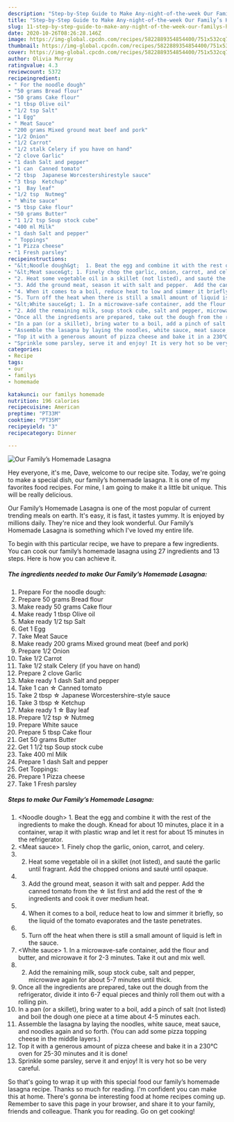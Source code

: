 ```yaml
---
description: "Step-by-Step Guide to Make Any-night-of-the-week Our Family’s Homemade Lasagna"
title: "Step-by-Step Guide to Make Any-night-of-the-week Our Family’s Homemade Lasagna"
slug: 11-step-by-step-guide-to-make-any-night-of-the-week-our-familys-homemade-lasagna
date: 2020-10-26T08:26:28.146Z
image: https://img-global.cpcdn.com/recipes/5822889354854400/751x532cq70/our-familys-homemade-lasagna-recipe-main-photo.jpg
thumbnail: https://img-global.cpcdn.com/recipes/5822889354854400/751x532cq70/our-familys-homemade-lasagna-recipe-main-photo.jpg
cover: https://img-global.cpcdn.com/recipes/5822889354854400/751x532cq70/our-familys-homemade-lasagna-recipe-main-photo.jpg
author: Olivia Murray
ratingvalue: 4.3
reviewcount: 5372
recipeingredient:
- " For the noodle dough"
- "50 grams Bread flour"
- "50 grams Cake flour"
- "1 tbsp Olive oil"
- "1/2 tsp Salt"
- "1 Egg"
- " Meat Sauce"
- "200 grams Mixed ground meat beef and pork"
- "1/2 Onion"
- "1/2 Carrot"
- "1/2 stalk Celery if you have on hand"
- "2 clove Garlic"
- "1 dash Salt and pepper"
- "1 can  Canned tomato"
- "2 tbsp  Japanese Worcestershirestyle sauce"
- "3 tbsp  Ketchup"
- "1  Bay leaf"
- "1/2 tsp  Nutmeg"
- " White sauce"
- "5 tbsp Cake flour"
- "50 grams Butter"
- "1 1/2 tsp Soup stock cube"
- "400 ml Milk"
- "1 dash Salt and pepper"
- " Toppings"
- "1 Pizza cheese"
- "1 Fresh parsley"
recipeinstructions:
- "&lt;Noodle dough&gt;  1. Beat the egg and combine it with the rest of the ingredients to make the dough.  Knead for about 10 minutes, place it in a container, wrap it with plastic wrap and let it rest for about 15 minutes in the refrigerator."
- "&lt;Meat sauce&gt; 1. Finely chop the garlic, onion, carrot, and celery."
- "2. Heat some vegetable oil in a skillet (not listed), and sauté the garlic until fragrant.  Add the chopped onions and sauté until opaque."
- "3. Add the ground meat, season it with salt and pepper.  Add the canned tomato from the ☆ list first and add the rest of the ☆ ingredients and cook it over medium heat."
- "4. When it comes to a boil, reduce heat to low and simmer it briefly, so the liquid of the tomato evaporates and the taste penetrates."
- "5. Turn off the heat when there is still a small amount of liquid is left in the sauce."
- "&lt;White sauce&gt; 1. In a microwave-safe container, add the flour and butter, and microwave it for 2-3 minutes. Take it out and mix well."
- "2. Add the remaining milk, soup stock cube, salt and pepper, microwave again for about 5-7 minutes until thick."
- "Once all the ingredients are prepared, take out the dough from the refrigerator, divide it into 6-7 equal pieces and thinly roll them out with a rolling pin."
- "In a pan (or a skillet), bring water to a boil, add a pinch of salt (not listed) and boil the dough one piece at a time about 4-5 minutes each."
- "Assemble the lasagna by laying the noodles, white sauce, meat sauce, and noodles again and so forth.  (You can add some pizza topping cheese in the middle layers.)"
- "Top it with a generous amount of pizza cheese and bake it in a 230℃ oven for 25-30 minutes and it is done!"
- "Sprinkle some parsley, serve it and enjoy! It is very hot so be very careful."
categories:
- Recipe
tags:
- our
- familys
- homemade

katakunci: our familys homemade 
nutrition: 196 calories
recipecuisine: American
preptime: "PT33M"
cooktime: "PT35M"
recipeyield: "3"
recipecategory: Dinner

---
```



![Our Family’s Homemade Lasagna](https://img-global.cpcdn.com/recipes/5822889354854400/751x532cq70/our-familys-homemade-lasagna-recipe-main-photo.jpg)

Hey everyone, it's me, Dave, welcome to our recipe site. Today, we're going to make a special dish, our family’s homemade lasagna. It is one of my favorites food recipes. For mine, I am going to make it a little bit unique. This will be really delicious.



Our Family’s Homemade Lasagna is one of the most popular of current trending meals on earth. It's easy, it is fast, it tastes yummy. It is enjoyed by millions daily. They're nice and they look wonderful. Our Family’s Homemade Lasagna is something which I've loved my entire life.


To begin with this particular recipe, we have to prepare a few ingredients. You can cook our family’s homemade lasagna using 27 ingredients and 13 steps. Here is how you can achieve it.

<!--inarticleads1-->

##### The ingredients needed to make Our Family’s Homemade Lasagna:

1. Prepare  For the noodle dough:
1. Prepare 50 grams Bread flour
1. Make ready 50 grams Cake flour
1. Make ready 1 tbsp Olive oil
1. Make ready 1/2 tsp Salt
1. Get 1 Egg
1. Take  Meat Sauce
1. Make ready 200 grams Mixed ground meat (beef and pork)
1. Prepare 1/2 Onion
1. Take 1/2 Carrot
1. Take 1/2 stalk Celery (if you have on hand)
1. Prepare 2 clove Garlic
1. Make ready 1 dash Salt and pepper
1. Take 1 can ☆ Canned tomato
1. Take 2 tbsp ☆ Japanese Worcestershire-style sauce
1. Take 3 tbsp ☆ Ketchup
1. Make ready 1 ☆ Bay leaf
1. Prepare 1/2 tsp ☆ Nutmeg
1. Prepare  White sauce
1. Prepare 5 tbsp Cake flour
1. Get 50 grams Butter
1. Get 1 1/2 tsp Soup stock cube
1. Take 400 ml Milk
1. Prepare 1 dash Salt and pepper
1. Get  Toppings:
1. Prepare 1 Pizza cheese
1. Take 1 Fresh parsley




<!--inarticleads2-->

##### Steps to make Our Family’s Homemade Lasagna:

1. &lt;Noodle dough&gt;  1. Beat the egg and combine it with the rest of the ingredients to make the dough.  Knead for about 10 minutes, place it in a container, wrap it with plastic wrap and let it rest for about 15 minutes in the refrigerator.
1. &lt;Meat sauce&gt; 1. Finely chop the garlic, onion, carrot, and celery.
1. 2. Heat some vegetable oil in a skillet (not listed), and sauté the garlic until fragrant.  Add the chopped onions and sauté until opaque.
1. 3. Add the ground meat, season it with salt and pepper.  Add the canned tomato from the ☆ list first and add the rest of the ☆ ingredients and cook it over medium heat.
1. 4. When it comes to a boil, reduce heat to low and simmer it briefly, so the liquid of the tomato evaporates and the taste penetrates.
1. 5. Turn off the heat when there is still a small amount of liquid is left in the sauce.
1. &lt;White sauce&gt; 1. In a microwave-safe container, add the flour and butter, and microwave it for 2-3 minutes. Take it out and mix well.
1. 2. Add the remaining milk, soup stock cube, salt and pepper, microwave again for about 5-7 minutes until thick.
1. Once all the ingredients are prepared, take out the dough from the refrigerator, divide it into 6-7 equal pieces and thinly roll them out with a rolling pin.
1. In a pan (or a skillet), bring water to a boil, add a pinch of salt (not listed) and boil the dough one piece at a time about 4-5 minutes each.
1. Assemble the lasagna by laying the noodles, white sauce, meat sauce, and noodles again and so forth.  (You can add some pizza topping cheese in the middle layers.)
1. Top it with a generous amount of pizza cheese and bake it in a 230℃ oven for 25-30 minutes and it is done!
1. Sprinkle some parsley, serve it and enjoy! It is very hot so be very careful.




So that's going to wrap it up with this special food our family’s homemade lasagna recipe. Thanks so much for reading. I'm confident you can make this at home. There's gonna be interesting food at home recipes coming up. Remember to save this page in your browser, and share it to your family, friends and colleague. Thank you for reading. Go on get cooking!
